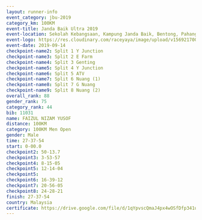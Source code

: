 ```yaml
---
layout: runner-info 
event_category: jbu-2019 
category_km: 100KM 
event-title: Janda Baik Ultra 2019
event-location: Sekolah Kebangsaan, Kampung Janda Baik, Bentong, Pahang, Malaysia 
event-logo: https://res.cloudinary.com/raceyaya/image/upload/v1569217009/logo/janda-baik_vch1pc.jpg 
event-date: 2019-09-14 
checkpoint-name2: Split 1 Y Junction 
checkpoint-name3: Split 2 E Farm 
checkpoint-name4: Split 3 Genting 
checkpoint-name5: Split 4 Y Junction 
checkpoint-name6: Split 5 ATV 
checkpoint-name7: Split 6 Nuang (1) 
checkpoint-name8: Split 7 G Nuang 
checkpoint-name9: Split 8 Nuang (2) 
overall_rank: 88
gender_rank: 75
category_rank: 44
bib: 11031
name: FAIZUL NIZAM YUSOF
distance: 100KM
category: 100KM Men Open
gender: Male
time: 27-37-54
start: 0-00.0
checkpoint2: 50-13.7
checkpoint3: 3-53-57
checkpoint4: 8-15-05
checkpoint5: 12-14-04
checkpoint5: 
checkpoint6: 16-39-12
checkpoint7: 20-56-05
checkpoint8: 24-28-21
finish: 27-37-54
country: Malaysia
certificate: https://drive.google.com/file/d/1qYpvscQmaJ4px4wOSfDfp341uMSxYEj6/view?usp=sharing
---
```


